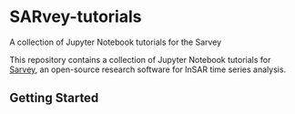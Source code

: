 # SARvey-tutorials
A collection of Jupyter Notebook tutorials for the Sarvey 

This repository contains a collection of Jupyter Notebook tutorials for [Sarvey](https://github.com/luhipi/sarvey), an open-source research software for InSAR time series analysis.

## Getting Started

